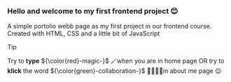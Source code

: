 <h3>Hello and welcome to my first frontend project 😊</h3>
<p>A simple portolio webb page as my first project in our frontend course. Created with HTML, CSS and a little bit of JavaScript</p>

> [!TIP]
Try to **type** ${\color{red}-magic-}$ 🪄when you are in home page OR try to **klick** the word ${\color{green}-collaboration-}$ 🫱🏼‍🫲🏼in about me page 😉
>
